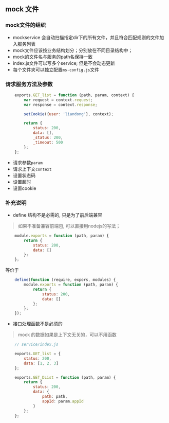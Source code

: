 ## mock 文件

### mock文件的组织

- mockservice 会自动扫描指定dir下的所有文件，并且符合匹配规则的文件加入服务列表
- mock文件应该按业务结构划分；分别放在不同目录结构中；
- mock的文件名与服务的path名保持一致
- index.js文件可以写多个service; 但是不会动态更新
- 每个文件夹可以独立配置`ms-config.js`文件

### 请求服务方法及参数

```js
    exports.GET_list = function (path, param, context) {
        var request = context.request;
        var response = context.response;

        setCookie({user: 'liandong'}, context);

        return {
            status: 200,
            data: [],
            _status: 200,
            _timeout: 500
        };
    };
```
- 请求参数`param`
- 请求上下文`context`
- 设置状态码
- 设置超时
- 设置cookie

### 补充说明

- define 结构不是必需的, 只是为了前后端兼容

> 如果不准备兼容前端包, 可以直接用nodejs的写法；

```js
    module.exports = function (path, param) {
        return {
            status: 200,
            data: []
        };
    };
```

等价于

```js
    define(function (require, expors, modules) {
        module.exports = function (path, param) {
            return {
                status: 200,
                data: []
            };
        };
    });
```

- 接口处理函数不是必须的

> mock 的数据如果是上下文无关的，可以不用函数

```js
    // service/index.js

    exports.GET_list = {
        status: 200,
        data: [1, 2, 3]
    };

    exports.GET_DList = function (path, param) {
        return {
            status: 200,
            data: {
                path: path,
                appId: param.appId
            }
        };
    };
```
